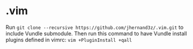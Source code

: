 # .vim

Run `git clone --recursive https://github.com/jhernand3z/.vim.git` to include Vundle submodule.
Then run this command to have Vundle install plugins defined in vimrc: `vim +PluginInstall +qall`

